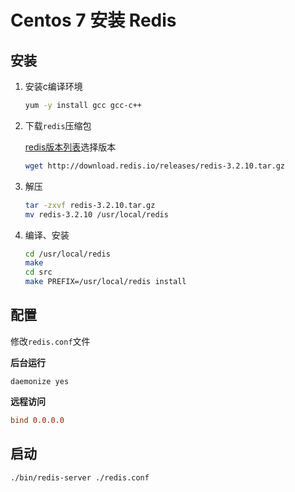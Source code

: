 # Centos 7 安装 Redis

## 安装

1. 安装c编译环境

   ```bash
   yum -y install gcc gcc-c++
   ```

2. 下载`redis`压缩包

   [redis版本列表](http://download.redis.io/releases/)选择版本

   ```bash
   wget http://download.redis.io/releases/redis-3.2.10.tar.gz
   ```

3. 解压

   ```bash
   tar -zxvf redis-3.2.10.tar.gz
   mv redis-3.2.10 /usr/local/redis
   ```

4. 编译、安装

   ```bash
   cd /usr/local/redis
   make
   cd src
   make PREFIX=/usr/local/redis install
   ```

## 配置

修改`redis.conf`文件

**后台运行**

```
daemonize yes
```

**远程访问**

```conf
bind 0.0.0.0
```

## 启动

```bash
./bin/redis-server ./redis.conf
```



